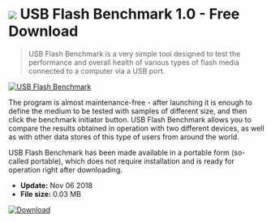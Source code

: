 # ![](https://cdn.softexe.net/static/icon/win.gif) USB Flash Benchmark 1.0 - Free Download

> USB Flash Benchmark is a very simple tool designed to test the performance and overall health of various types of flash media connected to a computer via a USB port.

[![USB Flash Benchmark](https://gallery.dpcdn.pl/imgc/Tools/85797/g_-_420x350_1.5_-_x6ace5738-c9eb-4368-a037-75a68504758a.png)](https://softexe.net/win/system/diagnostics-tests/usb-flash-benchmark:afdd.html)

The program is almost maintenance-free - after launching it is enough to define the medium to be tested with samples of different size, and then click the benchmark initiator button. USB Flash Benchmark allows you to compare the results obtained in operation with two different devices, as well as with other data stores of this type of users from around the world.
 
 USB Flash Benchmark has been made available in a portable form (so-called portable), which does not require installation and is ready for operation right after downloading.


- **Update:** Nov 06 2018
- **File size:** 0.03 MB

[![Download](https://cdn.softexe.net/static/img/download.png)](https://softexe.net/win/system/diagnostics-tests/usb-flash-benchmark:afdd.html)

